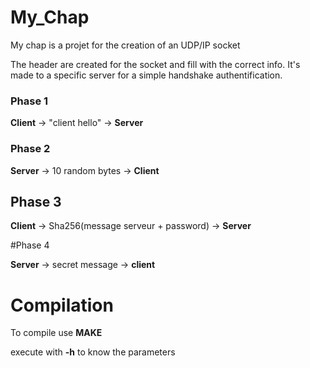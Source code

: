 # My_Chap

My chap is a projet for the creation of an UDP/IP socket

The header are created for the socket and fill with the correct info.
It's made to a specific server for a simple handshake authentification.

### Phase 1

**Client** -> "client hello" -> **Server**

### Phase 2

**Server** -> 10 random bytes -> **Client**

## Phase 3

**Client** -> Sha256(message serveur + password) -> **Server**

#Phase 4

**Server** -> secret message -> **client**

# Compilation

To compile use **MAKE**

execute with **-h** to know the parameters
